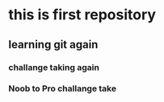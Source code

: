 # this is first repository
## learning git again
### challange taking again
### Noob to Pro challange take
